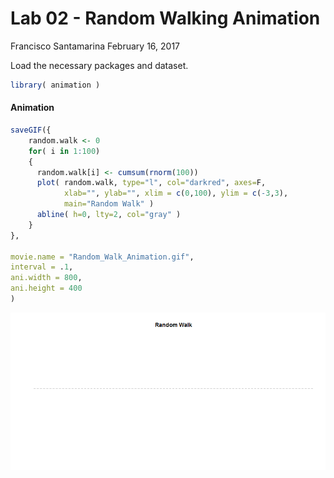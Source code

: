 Lab 02 - Random Walking Animation
================
Francisco Santamarina
February 16, 2017

Load the necessary packages and dataset.

``` r
library( animation )
```

#### Animation

``` r
saveGIF({
    random.walk <- 0
    for( i in 1:100)
    {
      random.walk[i] <- cumsum(rnorm(100))
      plot( random.walk, type="l", col="darkred", axes=F, 
            xlab="", ylab="", xlim = c(0,100), ylim = c(-3,3), 
            main="Random Walk" )
      abline( h=0, lty=2, col="gray" )
    }
},

movie.name = "Random_Walk_Animation.gif",
interval = .1,
ani.width = 800,
ani.height = 400
)
```

![](https://github.com/R-Class/all-labs-ddmii-fjsantam/blob/master/Lab%2002/Random_Walk_Animation.gif)
